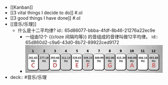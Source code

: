 - [[Kanban]]
- [[3 vital things I decide to do]] #.ol
- [[3 good things I have done]] #.ol
- [[音乐/乐理]]
	- 什么是十二平均律?
	  id:: 65d86077-bbba-4fdf-8b46-21276a22ec9e
		- 一组由12个 {{cloze 间隔均等}} 的音组成的音律叫做12平均律。
		  id:: 65d860d2-c9a6-43d0-8b72-89922ced9172
		- ![image.png](../assets/image_1708679373585_0.png)
- deck::  #音乐/乐理